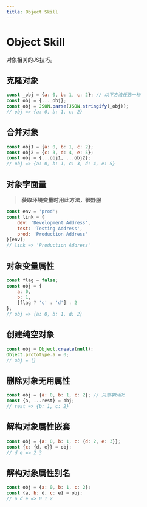 ```yaml
---
title: Object Skill
---
```


# Object Skill
对象相关的JS技巧。

## 克隆对象
```js
const _obj = {a: 0, b: 1, c: 2}; // 以下方法任选一种
const obj = {..._obj};
const obj = JSON.parse(JSON.stringify(_obj));
// obj => {a: 0, b: 1, c: 2}
```

## 合并对象
```js
const obj1 = {a: 0, b: 1, c: 2};
const obj2 = {c: 3, d: 4, e: 5};
const obj = {...obj1, ...obj2};
// obj => {a: 0, b: 1, c: 3, d: 4, e: 5}
```

## 对象字面量
> **获取环境变量时用此方法，很舒服**
```js
const env = 'prod';
const link = {
    dev: 'Development Address',
    test: 'Testing Address',
    prod: 'Production Address'
}[env];
// link => 'Production Address'
```

## 对象变量属性
```js
const flag = false;
const obj = {
    a: 0,
    b: 1,
    [flag ? 'c' : 'd'] : 2
};
// obj => {a: 0, b: 1, d: 2}
```

## 创建纯空对象
```js
const obj = Object.create(null);
Object.prototype.a = 0;
// obj = {}
```

## 删除对象无用属性
```js
const obj = {a: 0, b: 1, c: 2}; // 只想拿b和c
const {a, ...rest} = obj;
// rest => {b: 1, c: 2}
```

## 解构对象属性嵌套
```js
const obj = {a: 0, b: 1, c: {d: 2, e: 3}};
const {c: {d, e}} = obj;
// d e => 2 3
```

## 解构对象属性别名
```js
const obj = {a: 0, b: 1, c: 2};
const {a, b: d, c: e} = obj;
// a d e => 0 1 2
```